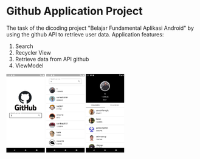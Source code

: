 # Github Application Project
The task of the dicoding project "Belajar Fundamental Aplikasi Android" by using the github API to retrieve user data.
Application features:
1. Search
2. Recycler View
3. Retrieve data from API github
4. ViewModel

<img src="https://github.com/Lopniv/Submission2Github/blob/main/screenshot_1.png" width="20%"></img> 
<img src="https://github.com/Lopniv/Submission2Github/blob/main/screenshot_2.png" width="20%"></img> 
<img src="https://github.com/Lopniv/Submission2Github/blob/main/screenshot_3.png" width="20%"></img>

